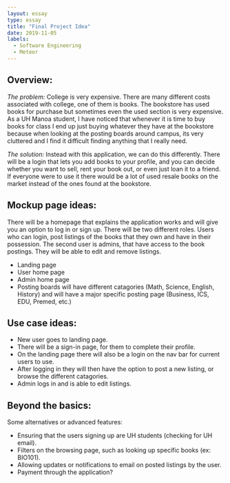 ```yaml
---
layout: essay
type: essay
title: "Final Project Idea"
date: 2019-11-05
labels:
  - Software Engineering
  - Meteor
---
```


## Overview:

*The problem:* College is very expensive. There are many different costs associated with college, one of them is books.
The bookstore has used books for purchase but sometimes even the used section is very expensive. As a UH Manoa student,
I have noticed that whenever it is time to buy books for class I end up just buying whatever they have at the bookstore
because when looking at the posting boards around campus, its very cluttered and I find it difficult finding anything
that I really need.

*The solution:* Instead with this application, we can do this differently. There will be a login that lets you add books
to your profile, and you can decide whether you want to sell, rent your book out, or even just loan it to a friend.
If everyone were to use it there would be a lot of used resale books on the market instead of the ones found at the bookstore.

## Mockup page ideas:

There will be a homepage that explains the application works and will give you an option to log in or sign up. There will 
be two different roles. Users who can login, post listings of the books that they own and have in their possession. 
The second user is admins, that have access to the book postings. They will be able to edit and remove listings. 
  - Landing page
  - User home page
  - Admin home page
  - Posting boards will have different catagories (Math, Science, English, History) and will have a major specific posting page (Business, ICS, EDU, Premed, etc.)

## Use case ideas:
  - New user goes to landing page.
  - There will be a sign-in page, for them to complete their profile.
  - On the landing page there will also be a login on the nav bar for current users to use.
  - After logging in they will then have the option to post a new listing, or browse the different catagories.
  - Admin logs in and is able to edit listings.

## Beyond the basics:

Some alternatives or advanced features:
  - Ensuring that the users signing up are UH students (checking for UH email).
  - Filters on the browsing page, such as looking up specific books (ex: BIO101).
  - Allowing updates or notifications to email on posted listings by the user.
  - Payment through the application?
